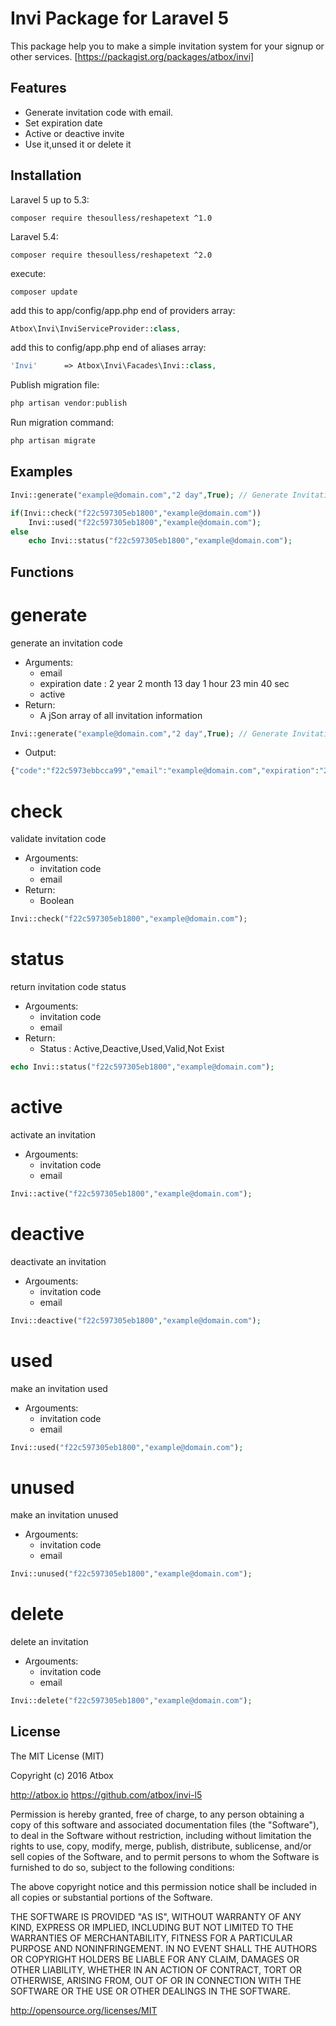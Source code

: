 # Invi Package for Laravel 5 #

This package help you to make a simple invitation system for your signup or other services.
[https://packagist.org/packages/atbox/invi]

## Features ##
- Generate invitation code with email.
- Set expiration date
- Active or deactive invite
- Use it,unsed it or delete it

## Installation ##
Laravel 5 up to 5.3:
```
composer require thesoulless/reshapetext ^1.0
```

Laravel 5.4:
```
composer require thesoulless/reshapetext ^2.0
```

execute:
```
composer update
```

add this to app/config/app.php end of providers array:
```php
Atbox\Invi\InviServiceProvider::class,
```

add this to config/app.php end of aliases array:
```php
'Invi'      => Atbox\Invi\Facades\Invi::class,
```

Publish migration file:
```php
php artisan vendor:publish
```

Run migration command:
```php
php artisan migrate
```

## Examples ##


```php
Invi::generate("example@domain.com","2 day",True); // Generate Invitation

if(Invi::check("f22c597305eb1800","example@domain.com"))
	Invi::used("f22c597305eb1800","example@domain.com");
else
	echo Invi::status("f22c597305eb1800","example@domain.com");
```


## Functions ##

generate
==
generate an invitation code
- Arguments:
	- email
	- expiration date : 2 year 2 month 13 day 1 hour 23 min 40 sec
	- active
- Return:
	- A jSon array of all invitation information

```php
Invi::generate("example@domain.com","2 day",True); // Generate Invitation
```
- Output:

```php
{"code":"f22c5973ebbcca99","email":"example@domain.com","expiration":"2013-05-10 15:58:41 ","active":true,"used":"0"}
```

check
===
validate invitation code
- Argouments:
	- invitation code
	- email
- Return:
	- Boolean


```php
Invi::check("f22c597305eb1800","example@domain.com");
```

status
===
return invitation code status
- Argouments:
	- invitation code
	- email
- Return:
	- Status :  Active,Deactive,Used,Valid,Not Exist

```php
echo Invi::status("f22c597305eb1800","example@domain.com");
```

active
===
activate an invitation
- Argouments:
	- invitation code
	- email

```php
Invi::active("f22c597305eb1800","example@domain.com");
```

deactive
===
deactivate an invitation
- Argouments:
	- invitation code
	- email

```php
Invi::deactive("f22c597305eb1800","example@domain.com");
```

used
==
make an invitation used
- Argouments:
	- invitation code
	- email

```php
Invi::used("f22c597305eb1800","example@domain.com");
```

unused
==
make an invitation unused
- Argouments:
	- invitation code
	- email

```php
Invi::unused("f22c597305eb1800","example@domain.com");
```

delete
==
delete an invitation
- Argouments:
	- invitation code
	- email

```php
Invi::delete("f22c597305eb1800","example@domain.com");
```


## License ##

The MIT License (MIT)

Copyright (c) 2016 Atbox

http://atbox.io
https://github.com/atbox/invi-l5

Permission is hereby granted, free of charge, to any person obtaining a copy of
this software and associated documentation files (the "Software"), to deal in
the Software without restriction, including without limitation the rights to use,
copy, modify, merge, publish, distribute, sublicense, and/or sell copies of
the Software, and to permit persons to whom the Software is furnished to do so,
subject to the following conditions:

The above copyright notice and this permission notice shall be included in all
copies or substantial portions of the Software.

THE SOFTWARE IS PROVIDED "AS IS", WITHOUT WARRANTY OF ANY KIND,
EXPRESS OR IMPLIED, INCLUDING BUT NOT LIMITED TO THE WARRANTIES OF MERCHANTABILITY,
FITNESS FOR A PARTICULAR PURPOSE AND NONINFRINGEMENT. IN NO EVENT SHALL THE AUTHORS
OR COPYRIGHT HOLDERS BE LIABLE FOR ANY CLAIM, DAMAGES OR OTHER LIABILITY, WHETHER IN
AN ACTION OF CONTRACT, TORT OR OTHERWISE, ARISING FROM, OUT OF OR IN CONNECTION WITH
THE SOFTWARE OR THE USE OR OTHER DEALINGS IN THE SOFTWARE.

http://opensource.org/licenses/MIT

